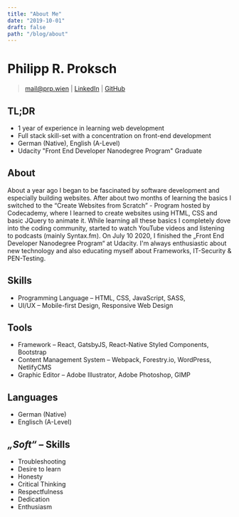 ```yaml
---
title: "About Me"
date: "2019-10-01"
draft: false
path: "/blog/about"
---
```


# Philipp R. Proksch

> [mail@prp.wien](mailto:mail@prp.wien) |
> [LinkedIn](https://www.linkedin.com/in/philippproksch) |
> [GitHub](https://www.github.com/prpwien)

## TL;DR

- 1 year of experience in learning web development
- Full stack skill-set with a concentration on front-end development
- German (Native), English (A-Level)
- Udacity "Front End Developer Nanodegree Program" Graduate

## About

About a year ago I began to be fascinated by software development and especially building websites.
After about two months of learning the basics I switched to the “Create Websites from Scratch” - Program hosted by Codecademy,
where I learned to create websites using HTML, CSS and basic JQuery to animate it.
While learning all these basics I completely dove into the coding community, started to watch YouTube videos and listening to podcasts (mainly Syntax.fm).
On July 10 2020, I finished the „Front End Developer Nanodegree Program“ at Udacity.
I'm always enthusiastic about new technology and also educating myself about Frameworks, IT-Security & PEN-Testing.

## Skills

- Programming Language &ndash; HTML, CSS, JavaScript, SASS,
- UI/UX &ndash; Mobile-first Design, Responsive Web Design

## Tools

- Framework &ndash; React, GatsbyJS, React-Native Styled Components, Bootstrap
- Content Management System &ndash; Webpack, Forestry.io, WordPress, NetlifyCMS
- Graphic Editor &ndash; Adobe Illustrator, Adobe Photoshop, GIMP

## Languages

- German (Native)
- Englisch (A-Level)

## _„Soft“_ &ndash; Skills

- Troubleshooting
- Desire to learn
- Honesty
- Critical Thinking
- Respectfulness
- Dedication
- Enthusiasm
